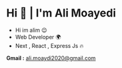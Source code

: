 # Hi 👋 | I'm Ali Moayedi 
- Hi im alim 😉
- Web Developer 🌍
- Next , React , Express Js 🔥

**Gmail :** ali.moaydi2020@gmail.com

<!---
alim1381/alim1381 is a ✨ special ✨ repository because its `README.md` (this file) appears on your GitHub profile.
You can click the Preview link to take a look at your changes.
--->
